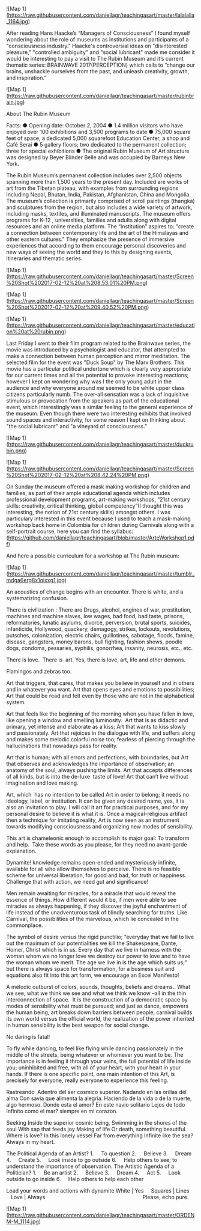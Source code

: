 
![Map 1] (https://raw.githubusercontent.com/daniellagr/teachingasart/master/lalalalla_1164.jpg)


After reading Hans Haacke’s “Managers of Consciousness” I found myself wondering about the role of museums as institutions and participants of a "consciousness industry." Haacke's controversial ideas on "disinterested pleasure," "controlled ambiguity" and "social lubricant" made me consider it would be interesting to pay a visit to The Rubin Museum and it’s current thematic series: BRAINWAVE 2017(PERCEPTION) which calls to “change our brains, unshackle ourselves from the past, and unleash creativity, growth, and inspiration.” 

![Map 1] (https://raw.githubusercontent.com/daniellagr/teachingasart/master/rubinbrain.jpg)

About The Rubin Museum 


Facts: ● Opening date: October 2, 2004 ● 1.4 million visitors who have enjoyed over 100 exhibitions and 3,500 programs to date ● 75,000 square feet of space, a dedicated 5,000 square­foot Education Center, a shop and Café Serai ● 5 gallery floors; two dedicated to the permanent collection; three for special exhibitions ● The original Rubin Museum of Art structure was designed by Beyer Blinder Belle and was occupied by Barneys New York.

The Rubin Museum’s permanent collection includes over 2,500 objects spanning more than 1,500 years to the present day. Included are works of art from the Tibetan plateau, with examples from surrounding regions including Nepal, Bhutan, India, Pakistan, Afghanistan, China and Mongolia. The museum’s collection is primarily comprised of scroll paintings (thangka) and sculptures from the region, but also includes a wide variety of artwork, including masks, textiles, and illuminated manuscripts. The museum offers programs for K-12 , universities, families and adults along with digital resources and an online media platform. The “institution” aspires to: "create a connection between contemporary life and the art of the Himalayas and other eastern cultures." They emphasize the presence of immersive experiences that according to them encourage personal discoveries and new ways of seeing the world and they to this by designing events, itineraries and thematic series.


![Map 1] (https://raw.githubusercontent.com/daniellagr/teachingasart/master/Screen%20Shot%202017-02-12%20at%208.53.01%20PM.png)

![Map 1] (https://raw.githubusercontent.com/daniellagr/teachingasart/master/Screen%20Shot%202017-02-12%20at%209.40.52%20PM.png)

![Map 1] (https://raw.githubusercontent.com/daniellagr/teachingasart/master/education%20at%20rubin.png)

Last Friday I went to their film program related to the Brainwave series, the movie was introduced by a psychologist and educator, that attempted to make a connection between human perception and mirror meditation. The selected film for the event was "Duck Soup" by The Marx Brothers. This movie has a particular political undertone which is clearly very appropriate for our current times and all the potential to provoke interesting reactions; however I kept on wondering why was I the only young adult in the audience and why everyone around me seemed to be white upper class citizens particularly numb. The over-all sensation was a lack of inquisitive stimulous or provocation from the speakers as part of the educational event, which interestingly was a similar feeling to the general experience of the museum. Even though there were two interesting exhibits that involved sound spaces and interactivity, for some reason I kept on thinking about "the social lubricant" and "a vineyard of consciousness." 

![Map 1] (https://raw.githubusercontent.com/daniellagr/teachingasart/master/duckrubin.png)

![Map 1] (https://raw.githubusercontent.com/daniellagr/teachingasart/master/Screen%20Shot%202017-02-12%20at%208.42.24%20PM.png)

On Sunday the museum offered a mask making workshop for children and families, as part of their ample educational agenda which 
includes professional development programs, art-making workshops, “21st century skills: creativity, critical thinking, global competency”(I thought this was interesting, the notion of 21st century skills) amongst others.
I was particulary interested in this event because I used to teach a mask-making workshop back home in Colombia for children  during Carnivals along with a self-portrait course, here you can find the syllabus: (https://github.com/daniellagr/teachingasart/blob/master/ArteWorkshop1.pdf)


And here a possible curriculum for a workshop at The Rubin museum: 

![Map 1] (https://raw.githubusercontent.com/daniellagr/teachingasart/master/tumblr_mdga6erg8x1qixxg1.jpg)

An acoustics of change begins with an encounter.
There is white, and a systematizing confusion.

There is civilization : There are Drugs, alcohol, engines of war, prostitution, machines and machine slaves, low wages, bad food, bad taste, prisons, reformatories, lunatic asylums, divorce, perversion, brutal sports, suicides, infanticide, Hollywood, quackery, demagogy, strikes, lockouts, revolutions, putsches, colonization, electric chairs, guillotines, sabotage, floods, famine, disease, gangsters, money barons, bull fighting, fashion shows, poodle dogs, condoms, pessaries, syphilis, gonorrhea, insanity, neurosis, etc., etc.

There is love.  There is  art. Yes, there is love, art, life and other demons. 

Flamingos and zebras too.

Art that triggers, that cares, that makes you believe in yourself and in others and in whatever you want.
Art that opens eyes and emotions to possibilities; Art that could be read and felt even by those who are not in the alphabetical system.

Art that feels like the beginning of the morning when you have fallen in love, like opening a window and smelling luminosity. 
Art that is as didactic and primary, yet intense and elaborate as a kiss; Art that wants to kiss slowly and passionately.
Art that rejoices in the dialogue with life, and suffers along and makes some melodic colorful noise too; fearless of piercing through the hallucinations that nowadays pass for reality.

Art that is human; with all errors and perfections, with boundaries, but Art that observes and acknowledges the importance of observation; an anatomy of the soul, always pushing the limits.
Art that accepts differences of all kinds, but is into the de-luxe  taste of love!
Art that can’t live without imagination and love making.

Art, which  has no intention to be called Art in order to belong; it needs no ideology, label, or institution. 
It can be given any desired name, yes, it is also an invitation to play. 
I will call it art for practical purposes, and for my personal desire to believe it is what it is.
Once a magical-religious artifact then a technique for imitating reality, Art is now seen as an instrument towards modifying consciousness and organizing new modes of sensibility. 


This art is chameleonic enough to accomplish its major goal: To transform and help.  
Take these words as you please, for they need no avant-garde explanation.

Dynamite! knowledge remains open-ended and mysteriously infinite, available for all who allow themselves to perceive. 
There is no feasible scheme for universal liberation, for good and bad, for truth or happiness. 
Challenge that with action, we need gut and significance! 

Men remain awaiting for miracles, for a miracle that would reveal the essence of things. 
How different would it be, if men were able to see miracles as always happening, if they discover the joyful enchantment of life instead of the unadventurous task of blindly searching for truths. Like Carnival, the possibilities of the marvelous, which lie concealed in the commonplace.

The symbol of desire versus the rigid punctilio; “everyday that we fail to live out the maximum of our potentialities we kill the Shakespeare, Dante, Homer, Christ which is in us. Every day that we live in harness with the woman whom we no longer love we destroy our power to love and to have the woman whom we merit. The age we live in is the age which suits us;” 
but there is always space for transformation, for a business suit and equations also fit into this art form, we encourage an Excel Manifesto!

A melodic outburst of colors, sounds, thoughts, beliefs and dreams.. What we see, what we think we see and what we think we know –all in the thin interconnection of space. 
It is the construction of a democratic space by modes of sensibility what must be pursued; and just as dance, empowers the human being, art breaks down barriers between people,
carnival builds its own world versus the official world, the realization of the power inherited in human sensibility is the best weapon for social change.

No daring is fatal!

To fly while dancing, to feel like flying while dancing passionately in the middle of the streets, being whatever or whomever you want to be. The importance is in feeling it through your veins, the full potential of life inside you; uninhibited and free, with all of your heart, with your heart in your hands.
If there is one specific point, one main intention of this Art, 
is precisely for everyone, 
really everyone to experience this feeling.


Rastreando  Adentro del ser cosmico superior. Nadando en las orillas del alma Con savia que alimenta la alegria. Haciendo de la vida o de la muerte, algo hermoso. Donde esta el amor? En este navio solitario Lejos de todo Infinito como el mar? siempre en mi corazon.


Seeking
Inside the superior cosmic being,
Swimming in the shores of the soul
With sap that feeds joy
Making of life
Or death, something beautiful.
Where is love?
In this lonely vessel
Far from everything
Infinite like the sea?
Always in my heart.



The Political Agenda of an Artist?
1.     To question
2.     Believe
3.     Dream
4.     Create
5.     Look inside to go outside
6.     Help others to see; to understand the importance of observation.
The Artistic Agenda of a Politician?
1.     Be an artist
2.     Believe
3.     Dream
4.     Act
5.     Look outside to go inside
6.     Help others to help each other

Load your words and actions with dynamite
White | Yes     Squares | Lines     Love | Always
                                                                 Please, echo pure.
                                                                 
 
  ![Map 1] (https://raw.githubusercontent.com/daniellagr/teachingasart/master/ORDENM-M_1114.jpg)
  
  
  
                                                                 
                                                                 
                                                                 
                                                                
                                                                 
                                                                 
                                                                 

